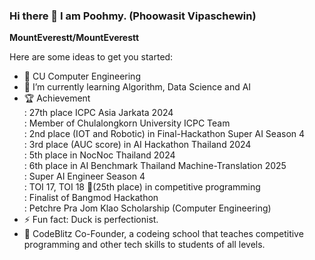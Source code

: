 ### Hi there 👋 I am Poohmy. (Phoowasit Vipaschewin) 

**MountEverestt/MountEverestt**

Here are some ideas to get you started:
- 🏫 CU Computer Engineering 
- 💪 I’m currently learning Algorithm, Data Science and AI 
- 🏆 Achievement
   <br> : 27th place ICPC Asia Jarkata 2024
   <br> : Member of Chulalongkorn University ICPC Team
   <br> : 2nd place (IOT and Robotic) in Final-Hackathon Super AI Season 4
   <br> : 3rd place (AUC score) in AI Hackathon Thailand 2024
   <br> : 5th place in NocNoc Thailand 2024
   <br> : 6th place in AI Benchmark Thailand Machine-Translation 2025
   <br> : Super AI Engineer Season 4
   <br> : TOI 17, TOI 18 🥉(25th place) in competitive programming
   <br> : Finalist of Bangmod Hackathon
   <br> : Petchre Pra Jom Klao Scholarship (Computer Engineering) 
- ⚡ Fun fact: Duck is perfectionist.
- 🏢 CodeBlitz Co-Founder, a codeing school that teaches competitive programming and other tech skills to students of all levels.
